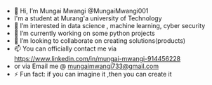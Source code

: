 - 👋 Hi, I’m Mungai Mwangi @MungaiMwangi001
- I'm a student at Murang'a university of Technology
- 👀 I’m interested in data science , machine learning, cyber security
- 🌱 I’m currently working on some python projects
- 💞️ I’m looking to collaborate on  creating  solutions(products)
- 📫 You can officially contact me via  https://www.linkedin.com/in/mungai-mwangi-914456228
-  or via Email me  @ mungaimwangi733@gmail.com
- ⚡ Fun fact: if you can imagine it ,then you can create it 

<!---
MungaiMwangi001/MungaiMwangi001 is a ✨ special ✨ repository because its `README.md` (this file) appears on your GitHub profile.
You can click the Preview link to take a look at your changes.
--->
